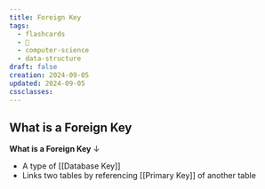 ```yaml
---
title: Foreign Key
tags:
  - flashcards
  - 🌱
  - computer-science
  - data-structure
draft: false
creation: 2024-09-05
updated: 2024-09-05
cssclasses:
---
```

## What is a Foreign Key

**What is a Foreign Key**
↓
- A type of [[Database Key]]
- Links two tables by referencing [[Primary Key]] of another table
<!--SR:!2024-12-30,14,290-->